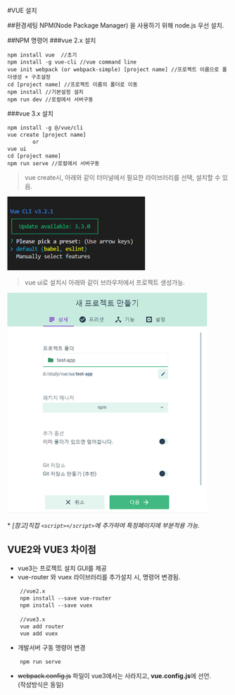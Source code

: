 #VUE 설치

##환경세팅
NPM(Node Package Manager) 을 사용하기 위해 node.js 우선 설치.

##NPM 명령어
###vue 2.x 설치
```
npm install vue  //초기
npm install -g vue-cli //vue command line 
vue init webpack (or webpack-simple) [project name] //프로젝트 이름으로 폴더생성 + 구조설정
cd [project name] //프로젝트 이름의 폴더로 이동
npm install //기본설정 설치
npm run dev //로컬에서 서버구동
```
###vue 3.x 설치
```
npm install -g @/vue/cli
vue create [project name] 
        or 
vue ui
cd [project name]
npm run serve //로컬에서 서버구동
```
> vue create시, 아래와 같이 터미널에서 필요한 라이브러리를 선택, 설치할 수 있음.  

![vue3 install](../images/vue3_install.png)  

> vue ui로 설치시 아래와 같이 브라우저에서 프로젝트 생성가능.

![vue3 ui](../images/vue3_ui.png)  

\* *[참고]직접 `<script></script>`에 추가하여 특정페이지에 부분적용 가능.*

## VUE2와 VUE3 차이점
* vue3는 프로젝트 설치 GUI를 제공
* vue-router 와 vuex 라이브러리를 추가설치 시, 명령어 변경됨.
```
    //vue2.x
    npm install --save vue-router
    npm install --save vuex

    //vue3.x
    vue add router
    vue add vuex
```
* 개발서버 구동 명령어 변경
```
    npm run serve
```
* ~~webpack.config.js~~ 파일이 vue3에서는 사라지고, **vue.config.js**에 선언.  
(작성방식은 동일)